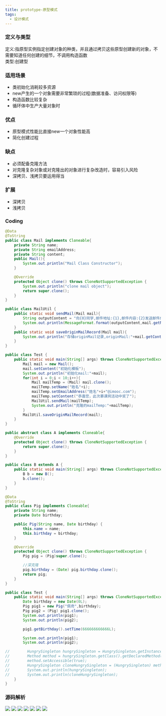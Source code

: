 ```yaml
---
title: prototype-原型模式
tags:
  - 设计模式
---
```

### 定义与类型
定义:指原型实例指定创建对象的种类，并且通过拷贝这些原型创建新的对象，不需要知道任何创建的细节，不调用构造函数  
类型:创建型
### 适用场景
- 类初始化消耗较多资源
- new产生的一个对象需要非常繁琐的过程(数据准备、访问权限等)  
- 构造函数比较复杂  
- 循环体中生产大量对象时

### 优点
- 原型模式性能比直接new一个对象性能高  
- 简化创建过程  

### 缺点
- 必须配备克隆方法  
- 对克隆复杂对象或对克隆出的对象进行复杂改造时，容易引入风险  
- 深拷贝、浅拷贝要运用得当  

### 扩展
- 深拷贝  
- 浅拷贝  

### Coding
```java
@Data
@ToString
public class Mail implements Cloneable{
    private String name;
    private String emailAddress;
    private String content;
    public Mail(){
        System.out.println("Mail Class Constructor");
    }

    @Override
    protected Object clone() throws CloneNotSupportedException {
        System.out.println("clone mail object");
        return super.clone();
    }
}
```
```java
public class MailUtil {
    public static void sendMail(Mail mail){
        String outputContent = "向{0}同学,邮件地址:{1},邮件内容:{2}发送邮件成功";
        System.out.println(MessageFormat.format(outputContent,mail.getName(),mail.getEmailAddress(),mail.getContent()));
    }
    public static void saveOriginMailRecord(Mail mail){
        System.out.println("存储originMail记录,originMail:"+mail.getContent());
    }
}
```
```java
public class Test {
    public static void main(String[] args) throws CloneNotSupportedException {
        Mail mail = new Mail();
        mail.setContent("初始化模板");
        System.out.println("初始化mail:"+mail);
        for(int i = 0;i < 10;i++){
            Mail mailTemp = (Mail) mail.clone();
            mailTemp.setName("姓名"+i);
            mailTemp.setEmailAddress("姓名"+i+"@imooc.com");
            mailTemp.setContent("恭喜您，此次慕课网活动中奖了");
            MailUtil.sendMail(mailTemp);
            System.out.println("克隆的mailTemp:"+mailTemp);
        }
        MailUtil.saveOriginMailRecord(mail);
    }
}
```
```java
public abstract class A implements Cloneable{
    @Override
    protected Object clone() throws CloneNotSupportedException {
        return super.clone();
    }
}
```
```java
public class B extends A {
    public static void main(String[] args) throws CloneNotSupportedException {
        B b = new B();
        b.clone();
    }
}
```
```java
@Data
@ToString
public class Pig implements Cloneable{
    private String name;
    private Date birthday;

    public Pig(String name, Date birthday) {
        this.name = name;
        this.birthday = birthday;
    }

    @Override
    protected Object clone() throws CloneNotSupportedException {
        Pig pig = (Pig)super.clone();

        //深克隆
        pig.birthday = (Date) pig.birthday.clone();
        return pig;
    }
}
```
```java
public class Test {
    public static void main(String[] args) throws CloneNotSupportedException, NoSuchMethodException, InvocationTargetException, IllegalAccessException {
        Date birthday = new Date(0L);
        Pig pig1 = new Pig("佩奇",birthday);
        Pig pig2 = (Pig) pig1.clone();
        System.out.println(pig1);
        System.out.println(pig2);

        pig1.getBirthday().setTime(666666666666L);

        System.out.println(pig1);
        System.out.println(pig2);

//        HungrySingleton hungrySingleton = HungrySingleton.getInstance();
//        Method method = hungrySingleton.getClass().getDeclaredMethod("clone");
//        method.setAccessible(true);
//        HungrySingleton cloneHungrySingleton = (HungrySingleton) method.invoke(hungrySingleton);
//        System.out.println(hungrySingleton);
//        System.out.println(cloneHungrySingleton);
    }
}
```

### 源码解析
![](./assets/41.jpg)
![](./assets/42.jpg)
![](./assets/43.jpg)
![](./assets/44.jpg)
![](./assets/45.jpg)
![](./assets/46.jpg)
![](./assets/47.jpg)